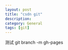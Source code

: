 ```yaml
---
layout: post
title: "csdn git"
description: 
category: General
tags: [git]
---
```



测试
git branch -m gh-pages

